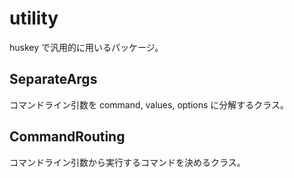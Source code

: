 # utility

huskey で汎用的に用いるパッケージ。

## SeparateArgs

コマンドライン引数を command, values, options に分解するクラス。

## CommandRouting

コマンドライン引数から実行するコマンドを決めるクラス。
